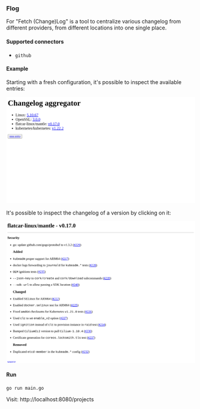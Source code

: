### Flog

For "Fetch (Change)Log" is a tool to centralize various changelog from different providers, from different locations into one single place.

#### Supported connectors

* `github`

#### Example

Starting with a fresh configuration, it's possible to inspect the available entries:

![home](assets/home.png)

It's possible to inspect the changelog of a version by clicking on it:

![github-changelog](assets/github-changelog.png)

#### Run 
```
go run main.go
```

Visit: http://localhost:8080/projects
